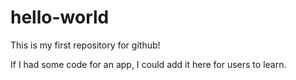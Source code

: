 # hello-world
This is my first repository for github!

If I had some code for an app, I could add it here for users to learn.
